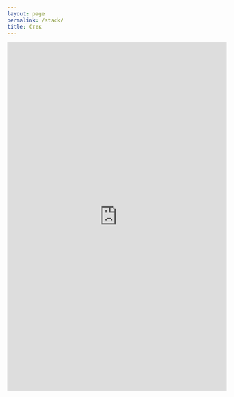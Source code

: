 ```yaml
---
layout: page
permalink: /stack/
title: Стек
---
```


<div class="tableau-container">
  <iframe
    src="https://public.tableau.com/views/BI_15968874028130/sheet0?:embed=y&:showVizHome=no&:display_count=no&:display_static_image=no"
    width="100%"
    height="800px"
    frameborder="0">
  </iframe>
</div>